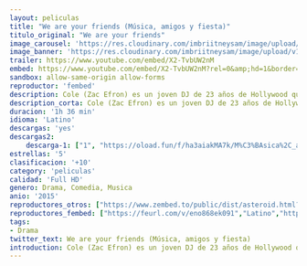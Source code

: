 ```yaml
---
layout: peliculas
title: "We are your friends (Música, amigos y fiesta)"
titulo_original: "We are your friends"
image_carousel: 'https://res.cloudinary.com/imbriitneysam/image/upload/v1542927710/are-poster-min.jpg'
image_banner: 'https://res.cloudinary.com/imbriitneysam/image/upload/v1542927711/are-banner-min.jpg'
trailer: https://www.youtube.com/embed/X2-TvbUW2nM
embed: https://www.youtube.com/embed/X2-TvbUW2nM?rel=0&amp;hd=1&border=0&wmode=opaque&enablejsapi=1&modestbranding=1&controls=1&showinfo=1
sandbox: allow-same-origin allow-forms
reproductor: 'fembed'
description: Cole (Zac Efron) es un joven DJ de 23 años de Hollywood que sueña con vivir de la música y que para ello sabe que necesita encontrar sus sonido y dar con una canción de éxito.
description_corta: Cole (Zac Efron) es un joven DJ de 23 años de Hollywood que sueña con vivir de la música y que para ello sabe que necesita encontrar sus sonido y dar con una canción de éxito.
duracion: '1h 36 min'
idioma: 'Latino'
descargas: 'yes'
descargas2:
    descarga-1: ["1", "https://oload.fun/f/ha3aiakMA7k/M%C3%BAsica%2C_amigos_y_fiesta_.MP4.mp4", "https://www.google.com/s2/favicons?domain=openload.co","OpenLoad","https://res.cloudinary.com/imbriitneysam/image/upload/v1541473684/mexico.png", "Latino", "Full HD"]
estrellas: '5'
clasificacion: '+10'
category: 'peliculas'
calidad: 'Full HD'
genero: Drama, Comedia, Musica
anio: '2015'
reproductores_otros: ["https://www.zembed.to/public/dist/asteroid.html?id=5b0fec641425bc4aabce9b5963163f6d&title=We%20Are%20Your%20Friends","Latino","https://movcloud.net/embed/tl-CHEzJ669R","Latino","https://mstream.press/jhuq6tnpb2xp","Latino"]
reproductores_fembed: ["https://feurl.com/v/eno868ek091","Latino","https://feurl.com/v/7qv7nq233wo","Latino"]
tags:
- Drama
twitter_text: We are your friends (Música, amigos y fiesta)
introduction: Cole (Zac Efron) es un joven DJ de 23 años de Hollywood que sueña con vivir de la música y que para ello sabe que necesita encontrar sus sonido y dar con una canción de éxito.
---
```



 







